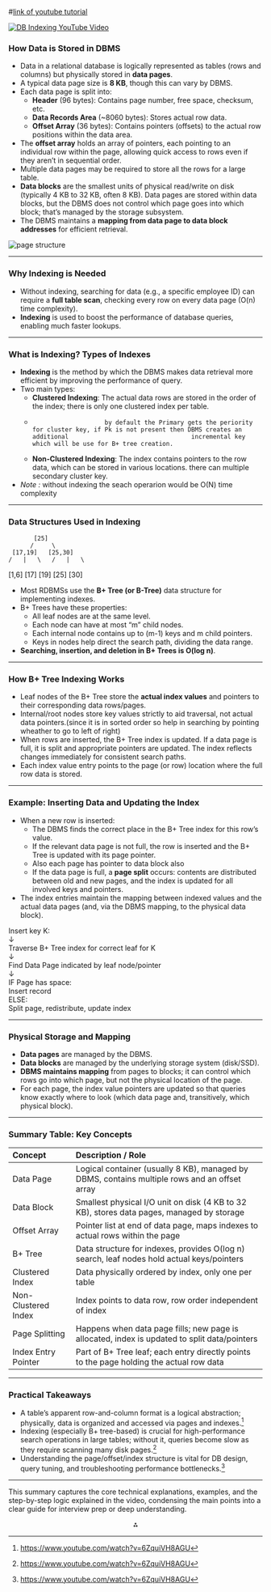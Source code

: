 #[link of youtube tutorial](https://youtu.be/6ZquiVH8AGU?si=UnAdElGgg0msWfkD)


[![DB Indexing YouTube Video](https://img.youtube.com/vi/6ZquiVH8AGU/0.jpg)](https://youtu.be/6ZquiVH8AGU)

### How Data is Stored in DBMS

- Data in a relational database is logically represented as tables (rows and columns) but physically stored in **data pages**.
- A typical data page size is **8 KB**, though this can vary by DBMS.
- Each data page is split into:
    - **Header** (96 bytes): Contains page number, free space, checksum, etc.
    - **Data Records Area** (~8060 bytes): Stores actual row data.
    - **Offset Array** (36 bytes): Contains pointers (offsets) to the actual row positions within the data area.
- The **offset array** holds an array of pointers, each pointing to an individual row within the page, allowing quick access to rows even if they aren’t in sequential order.
- Multiple data pages may be required to store all the rows for a large table.
- **Data blocks** are the smallest units of physical read/write on disk (typically 4 KB to 32 KB, often 8 KB). Data pages are stored within data blocks, but the DBMS does not control which page goes into which block; that’s managed by the storage subsystem.
- The DBMS maintains a **mapping from data page to data block addresses** for efficient retrieval.

![page structure](https://learn.microsoft.com/en-us/sql/relational-databases/media/pages-and-extents-architecture-guide/page-architecture.svg?view=sql-server-ver17=10x10)

***

### Why Indexing is Needed

- Without indexing, searching for data (e.g., a specific employee ID) can require a **full table scan**, checking every row on every data page (O(n) time complexity).
- **Indexing** is used to boost the performance of database queries, enabling much faster lookups.

***

### What is Indexing? Types of Indexes

- **Indexing** is the method by which the DBMS makes data retrieval more efficient by improving the performance of query.
- Two main types:
    - **Clustered Indexing**: The actual data rows are stored in the order of the index; there is only one clustered index per table.
    -                         by default the Primary gets the periority for cluster key, if Pk is not present then DBMS creates an additional                                  incremental key which will be use for B+ tree creation.
    - **Non-Clustered Indexing**: The index contains pointers to the row data, which can be stored in various locations. there can multiple secondary cluster key.
- *Note :* without indexing the seach operarion would be O(N) time complexity
***

### Data Structures Used in Indexing

           [25]
          /     \
     [17,19]   [25,30]
    /   |   \   /   |   \
[1,6] [17] [19] [25] [30]

- Most RDBMSs use the **B+ Tree (or B-Tree)** data structure for implementing indexes.
- B+ Trees have these properties:
    - All leaf nodes are at the same level.
    - Each node can have at most “m” child nodes.
    - Each internal node contains up to (m-1) keys and m child pointers.
    - Keys in nodes help direct the search path, dividing the data range.
- **Searching, insertion, and deletion in B+ Trees is O(log n)**.

***

### How B+ Tree Indexing Works
- Leaf nodes of the B+ Tree store the **actual index values** and pointers to their corresponding data rows/pages.
- Internal/root nodes store key values strictly to aid traversal, not actual data pointers.(since it is in sorted order so help in searching by   pointing wheather to go to left of right)
- When rows are inserted, the B+ Tree index is updated. If a data page is full, it is split and appropriate pointers are updated. The index reflects changes immediately for consistent search paths.
- Each index value entry points to the page (or row) location where the full row data is stored.

***

### Example: Inserting Data and Updating the Index

- When a new row is inserted:
    - The DBMS finds the correct place in the B+ Tree index for this row’s value.
    - If the relevant data page is not full, the row is inserted and the B+ Tree is updated with its page pointer.
    - Also each page has pointer to data block also
    - If the data page is full, a **page split** occurs: contents are distributed between old and new pages, and the index is updated for all involved keys and pointers.
- The index entries maintain the mapping between indexed values and the actual data pages (and, via the DBMS mapping, to the physical data
block).

Insert key K:  
    ↓  
Traverse B+ Tree index for correct leaf for K  
    ↓  
Find Data Page indicated by leaf node/pointer  
    ↓  
IF Page has space:  
    Insert record  
ELSE:  
    Split page, redistribute, update index  

***

### Physical Storage and Mapping

- **Data pages** are managed by the DBMS.
- **Data blocks** are managed by the underlying storage system (disk/SSD).
- **DBMS maintains mapping** from pages to blocks; it can control which rows go into which page, but not the physical location of the page.
- For each page, the index value pointers are updated so that queries know exactly where to look (which data page and, transitively, which physical block).

***

### Summary Table: Key Concepts

| Concept | Description / Role |
| :-- | :-- |
| Data Page | Logical container (usually 8 KB), managed by DBMS, contains multiple rows and an offset array |
| Data Block | Smallest physical I/O unit on disk (4 KB to 32 KB), stores data pages, managed by storage |
| Offset Array | Pointer list at end of data page, maps indexes to actual rows within the page |
| B+ Tree | Data structure for indexes, provides O(log n) search, leaf nodes hold actual keys/pointers |
| Clustered Index | Data physically ordered by index, only one per table |
| Non-Clustered Index | Index points to data row, row order independent of index |
| Page Splitting | Happens when data page fills; new page is allocated, index is updated to split data/pointers |
| Index Entry Pointer | Part of B+ Tree leaf; each entry directly points to the page holding the actual row data |


***

### Practical Takeaways

- A table’s apparent row-and-column format is a logical abstraction; physically, data is organized and accessed via pages and indexes.[^1]
- Indexing (especially B+ tree-based) is crucial for high-performance search operations in large tables; without it, queries become slow as they require scanning many disk pages.[^1]
- Understanding the page/offset/index structure is vital for DB design, query tuning, and troubleshooting performance bottlenecks.[^1]

***

This summary captures the core technical explanations, examples, and the step-by-step logic explained in the video, condensing the main points into a clear guide for interview prep or deep understanding.

<div align="center">⁂</div>

[^1]: https://www.youtube.com/watch?v=6ZquiVH8AGU

